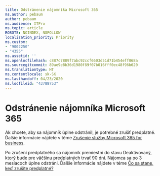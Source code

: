 ```yaml
---
title: Odstránenie nájomníka Microsoft 365
ms.author: pebaum
author: pebaum
ms.audience: ITPro
ms.topic: article
ROBOTS: NOINDEX, NOFOLLOW
localization_priority: Priority
ms.custom:
- "9002250"
- "4355"
ms.assetid: ''
ms.openlocfilehash: c887c7889f7abc92ccf6603d51d71b454eff068a
ms.sourcegitcommit: 89ae9e8b36d1980f89f07b016fff0ec48f96b620
ms.translationtype: HT
ms.contentlocale: sk-SK
ms.lasthandoff: 04/23/2020
ms.locfileid: "43788753"
---
```

# <a name="delete-microsoft-365-tenant"></a>Odstránenie nájomníka Microsoft 365

Ak chcete, aby sa nájomník úplne odstránil, je potrebné zrušiť predplatné. Ďalšie informácie nájdete v téme [Zrušenie služby Microsoft 365 for business](https://docs.microsoft.com/microsoft-365/commerce/subscriptions/cancel-your-subscription?view=o365-worldwide). 
 
Po zrušení predplatného sa nájomník premiestni do stavu Deaktivovaný, ktorý bude pre väčšinu predplatných trvať 90 dní. Nájomca sa po 3 mesiacoch úplne odstráni. Ďalšie informácie nájdete v téme [Čo sa stane, keď zrušíte predplatné?](https://docs.microsoft.com/microsoft-365/commerce/subscriptions/cancel-your-subscription?view=o365-worldwide#what-happens-when-you-cancel-a-subscription)
